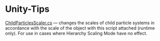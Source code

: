 # Unity-Tips

[ChildParticlesScaler.cs](Scripts/ChildParticlesScaler.cs) — changes the scales of child particle systems in accordance with the scale of the object with this script attached (runtime only). For use in cases where Hierarchy Scaling Mode have no effect.
